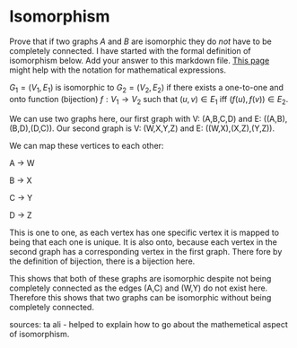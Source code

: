 # Isomorphism

Prove that if two graphs $A$ and $B$ are isomorphic they do *not* have to
be completely connected. I have started with the formal definition of
isomorphism below. Add your answer to this markdown file. [This
page](https://docs.github.com/en/get-started/writing-on-github/working-with-advanced-formatting/writing-mathematical-expressions)
might help with the notation for mathematical expressions.

$G_1=(V_1 , E_1)$ is isomorphic to $G_2 = (V_2, E_2)$ if there exists a
one-to-one and onto function (bijection) $f: V_1 \rightarrow V_2$ such that $(u,v)
\in E_1$ iff $(f(u),f(v)) \in E_2$.

We can use two graphs here, our first graph with V: (A,B,C,D) and E: ((A,B),(B,D),(D,C)). Our second graph is V: (W,X,Y,Z) and E: ((W,X),(X,Z),(Y,Z)). 

We can map these vertices to each other:

A -> W 

B -> X

C -> Y 

D -> Z 

This is one to one, as each vertex has one specific vertex it is mapped to being that each one is unique. It is also onto, because each vertex in the second graph has a corresponding vertex in the first graph. There fore by the definition of bijection, there is a bijection here. 

This shows that both of these graphs are isomorphic despite not being completely connected as the edges (A,C) and (W,Y) do not exist here. Therefore this shows that two graphs can be isomorphic without being completely connected.





sources:
ta ali - helped to explain how to go about the mathemetical aspect of isomorphism. 
